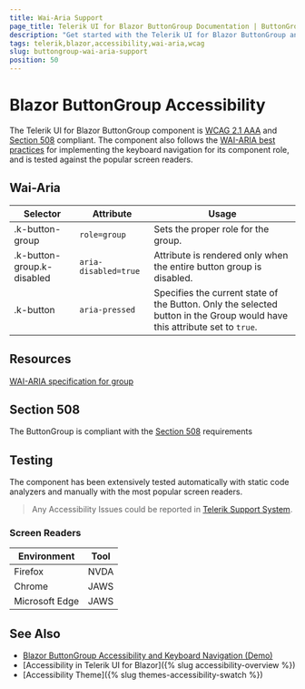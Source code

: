 ```yaml
---
title: Wai-Aria Support
page_title: Telerik UI for Blazor ButtonGroup Documentation | ButtonGroup  Accessibility
description: "Get started with the Telerik UI for Blazor ButtonGroup and learn about its accessibility support for WAI-ARIA, Section 508, and WCAG 2.1."
tags: telerik,blazor,accessibility,wai-aria,wcag
slug: buttongroup-wai-aria-support 
position: 50 
---
```


# Blazor ButtonGroup Accessibility



The Telerik UI for Blazor ButtonGroup component is [WCAG 2.1 AAA](https://www.w3.org/TR/WCAG21/) and [Section 508](http://www.section508.gov/) compliant. The component also follows the [WAI-ARIA best practices](https://www.w3.org/WAI/ARIA/apg/) for implementing the keyboard navigation for its component role, and is tested against the popular screen readers.

## Wai-Aria

| Selector | Attribute | Usage |
| -------- | --------- | ----- |
| .k-button-group | `role=group` | Sets the proper role for the group. |
| .k-button-group.k-disabled | `aria-disabled=true` | Attribute is rendered only when the entire button group is disabled. |
| .k-button | `aria-pressed` | Specifies the current state of the Button. Only the selected button in the Group would have this attribute set to `true`. |

## Resources

[WAI-ARIA specification for group](https://www.w3.org/TR/wai-aria-1.2/#group)

## Section 508


The ButtonGroup is compliant with the [Section 508](http://www.section508.gov/) requirements

## Testing


The component has been extensively tested automatically with static code analyzers and manually with the most popular screen readers.

> Any Accessibility Issues could be reported in [Telerik Support System](https://www.telerik.com/account/support-center).

### Screen Readers

| Environment | Tool |
| ----------- | ---- |
| Firefox | NVDA |
| Chrome | JAWS |
| Microsoft Edge | JAWS |



## See Also

* [Blazor ButtonGroup Accessibility and Keyboard Navigation (Demo)](https://demos.telerik.com/blazor-ui/buttongroup/keyboard-navigation)
* [Accessibility in Telerik UI for Blazor]({% slug accessibility-overview %})
* [Accessibility Theme]({% slug themes-accessibility-swatch %})